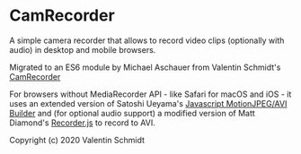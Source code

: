 # CamRecorder
A simple camera recorder that allows to record video clips (optionally with audio) in desktop and mobile browsers.

Migrated to an ES6 module by Michael Aschauer from  Valentin Schmidt's [CamRecorder](https://github.com/59de44955ebd/CamRecorder)

For browsers without MediaRecorder API - like Safari for macOS and iOS - it uses an extended version of Satoshi Ueyama's [Javascript MotionJPEG/AVI Builder](http://ushiroad.com/mjpeg/) and (for optional audio support) a modified version of Matt Diamond's [Recorder.js](https://github.com/mattdiamond/Recorderjs) to record to AVI. 

Copyright (c) 2020 Valentin Schmidt







